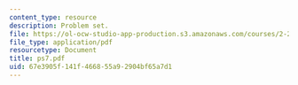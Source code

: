 ```yaml
---
content_type: resource
description: Problem set.
file: https://ol-ocw-studio-app-production.s3.amazonaws.com/courses/2-29-numerical-marine-hydrodynamics-13-024-spring-2003/67e3905f141f466855a92904bf65a7d1_ps7.pdf
file_type: application/pdf
resourcetype: Document
title: ps7.pdf
uid: 67e3905f-141f-4668-55a9-2904bf65a7d1
---
```

